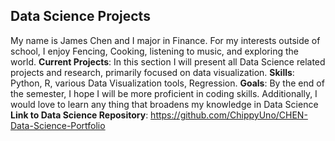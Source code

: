 ## Data Science Projects
My name is James Chen and I major in Finance. For my interests outside of school, I enjoy Fencing, Cooking, listening to music, and exploring the world. 
**Current Projects**: In this section I will present all Data Science related projects and research, primarily focused on data visualization. 
**Skills**: Python, R, various Data Visualization tools, Regression. 
**Goals**: By the end of the semester, I hope I will be more proficient in coding skills. Additionally, I would love to learn any thing that broadens my knowledge in Data Science
**Link to Data Science Repository**: https://github.com/ChippyUno/CHEN-Data-Science-Portfolio 

<!--
**ChippyUno/ChippyUno** is a ✨ _special_ ✨ repository because its `README.md` (this file) appears on your GitHub profile.

Here are some ideas to get you started:

- 🔭 I’m currently working on ...
- 🌱 I’m currently learning ...
- 👯 I’m looking to collaborate on ...
- 🤔 I’m looking for help with ...
- 💬 Ask me about ...
- 📫 How to reach me: ...
- 😄 Pronouns: ...
- ⚡ Fun fact: ...
-->
